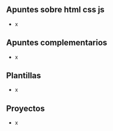 ## Apuntes sobre html css js

- x

## Apuntes complementarios

- x

## Plantillas

- x

## Proyectos

- x
